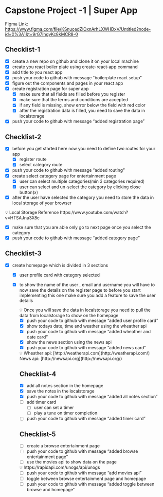 # Capstone Project -1 | Super App

Figma Link: https://www.figma.com/file/KSnuoadZiOxnArhLXWHDxV/Untitled?node-id=0%3A1&t=9rG7ihgvKc8kMCR8-0

## Checklist-1

- [x] create a new repo on github and clone it on your local machine
- [x] create you react boiler plate using create-react-app command
- [x] add title to you react app
- [x] push your code to github with message “boilerplate react setup”
- [x] figure out the components and pages in your react app
- [x] create registration page for super app
  - [x] make sure that all fields are filled before you register
  - [x] make sure that the terms and conditions are accepted
  - [x] if any field is missing, show error below the field with red color
  - [x] after the registration data is filled, you need to save the data in localstorage
- [x] push your code to github with message “added registration page”

## Checklist-2

- [x] before you get started here now you need to define two routes for your app
  - [x] register route
  - [x] select category route
- [x] push your code to github with message “added routing”
- [x] create select category page for entertainment page
  - [x] user can select multiple categories(min 3 categories required)
  - [x] user can select and un-select the category by clicking close button(x)
- [x] after the user have selected the category you need to store the data in local storage of your browser

<aside>
💡 Local Storage Reference https://www.youtube.com/watch?v=HTSAJna3X8c

</aside>

- [x] make sure that you are able only go to next page once you select the category
- [x] push your code to github with message “added category page”

## Checklist-3

- [x] create homepage which is divided in 3 sections

  - [x] user profile card with category selected
  - [x] to show the name of the user , email and username you will have to now save the details on the register page to before you start implementing this one make sure you add a feature to save the user details
    <aside>
    💡 Once you will save the data in localstorage you need to pull the data from localstorage to show on the homepage

    </aside>

    - [x] push your code to github with message “added user profile card”
    - [x] show todays date, time and weather using the wheather api
    - [x] push your code to github with message “added wheather and date card”
    - [x] show the news section using the news api
    - [x] push your code to github with message “added news card”

    <aside>
    💡 Wheather api: [http://weatherapi.com](http://weatherapi.com/)
    News api: [http://newsapi.org](http://newsapi.org/)

    </aside>

    ## Checklist-4

    - [x] add all notes section in the homepage
    - [x] save the notes in the localstorage
    - [x] push your code to github with message “added all notes section”
    - [ ] add timer card
      - [ ] user can set a timer
      - [ ] play a tune on timer completion
    - [ ] push your code to github with message “added timer card”

    ## Checklist-5

    - [ ] create a browse entertainment page
    - [ ] push your code to github with message “added browse entertainment page”
    - [ ] use the movies api to show data on the page

    <aside>
    💡 https://rapidapi.com/unogs/api/unogs

    </aside>

    - [ ] push your code to github with message “add movies api”
    - [ ] toggle between browse entertainment page and homepage
    - [ ] push your code to github with message “added toggle between browse and homepage”
